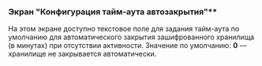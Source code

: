 ### Экран "Конфигурация тайм-аута автозакрытия"**

На этом экране доступно текстовое поле для задания тайм-аута по умолчанию для автоматического закрытия зашифрованного хранилища (в минутах) при отсутствии активности. 
Значение по умолчанию: **0** — хранилище не закрывается автоматически.